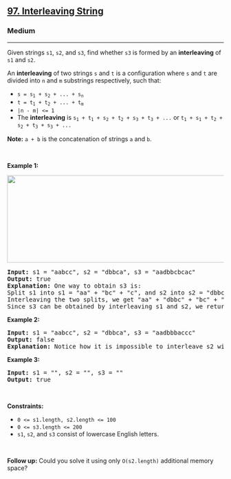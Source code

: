 <h2><a href="https://leetcode.com/problems/interleaving-string/?envType=problem-list-v2&envId=pf8v4dls">97. Interleaving String</a></h2><h3>Medium</h3><hr><p>Given strings <code>s1</code>, <code>s2</code>, and <code>s3</code>, find whether <code>s3</code> is formed by an <strong>interleaving</strong> of <code>s1</code> and <code>s2</code>.</p>

<p>An <strong>interleaving</strong> of two strings <code>s</code> and <code>t</code> is a configuration where <code>s</code> and <code>t</code> are divided into <code>n</code> and <code>m</code> <span data-keyword="substring-nonempty">substrings</span> respectively, such that:</p>

<ul>
	<li><code>s = s<sub>1</sub> + s<sub>2</sub> + ... + s<sub>n</sub></code></li>
	<li><code>t = t<sub>1</sub> + t<sub>2</sub> + ... + t<sub>m</sub></code></li>
	<li><code>|n - m| &lt;= 1</code></li>
	<li>The <strong>interleaving</strong> is <code>s<sub>1</sub> + t<sub>1</sub> + s<sub>2</sub> + t<sub>2</sub> + s<sub>3</sub> + t<sub>3</sub> + ...</code> or <code>t<sub>1</sub> + s<sub>1</sub> + t<sub>2</sub> + s<sub>2</sub> + t<sub>3</sub> + s<sub>3</sub> + ...</code></li>
</ul>

<p><strong>Note:</strong> <code>a + b</code> is the concatenation of strings <code>a</code> and <code>b</code>.</p>

<p>&nbsp;</p>
<p><strong class="example">Example 1:</strong></p>
<img alt="" src="https://assets.leetcode.com/uploads/2020/09/02/interleave.jpg" style="width: 561px; height: 203px;" />
<pre>
<strong>Input:</strong> s1 = &quot;aabcc&quot;, s2 = &quot;dbbca&quot;, s3 = &quot;aadbbcbcac&quot;
<strong>Output:</strong> true
<strong>Explanation:</strong> One way to obtain s3 is:
Split s1 into s1 = &quot;aa&quot; + &quot;bc&quot; + &quot;c&quot;, and s2 into s2 = &quot;dbbc&quot; + &quot;a&quot;.
Interleaving the two splits, we get &quot;aa&quot; + &quot;dbbc&quot; + &quot;bc&quot; + &quot;a&quot; + &quot;c&quot; = &quot;aadbbcbcac&quot;.
Since s3 can be obtained by interleaving s1 and s2, we return true.
</pre>

<p><strong class="example">Example 2:</strong></p>

<pre>
<strong>Input:</strong> s1 = &quot;aabcc&quot;, s2 = &quot;dbbca&quot;, s3 = &quot;aadbbbaccc&quot;
<strong>Output:</strong> false
<strong>Explanation:</strong> Notice how it is impossible to interleave s2 with any other string to obtain s3.
</pre>

<p><strong class="example">Example 3:</strong></p>

<pre>
<strong>Input:</strong> s1 = &quot;&quot;, s2 = &quot;&quot;, s3 = &quot;&quot;
<strong>Output:</strong> true
</pre>

<p>&nbsp;</p>
<p><strong>Constraints:</strong></p>

<ul>
	<li><code>0 &lt;= s1.length, s2.length &lt;= 100</code></li>
	<li><code>0 &lt;= s3.length &lt;= 200</code></li>
	<li><code>s1</code>, <code>s2</code>, and <code>s3</code> consist of lowercase English letters.</li>
</ul>

<p>&nbsp;</p>
<p><strong>Follow up:</strong> Could you solve it using only <code>O(s2.length)</code> additional memory space?</p>
